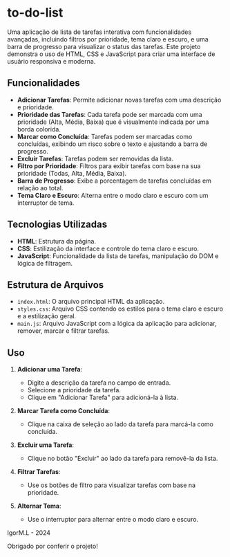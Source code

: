 # to-do-list

Uma aplicação de lista de tarefas interativa com funcionalidades avançadas, incluindo filtros por prioridade, tema claro e escuro, e uma barra de progresso para visualizar o status das tarefas. Este projeto demonstra o uso de HTML, CSS e JavaScript para criar uma interface de usuário responsiva e moderna.

## Funcionalidades

- **Adicionar Tarefas**: Permite adicionar novas tarefas com uma descrição e prioridade.
- **Prioridade das Tarefas**: Cada tarefa pode ser marcada com uma prioridade (Alta, Média, Baixa) que é visualmente indicada por uma borda colorida.
- **Marcar como Concluída**: Tarefas podem ser marcadas como concluídas, exibindo um risco sobre o texto e ajustando a barra de progresso.
- **Excluir Tarefas**: Tarefas podem ser removidas da lista.
- **Filtro por Prioridade**: Filtros para exibir tarefas com base na sua prioridade (Todas, Alta, Média, Baixa).
- **Barra de Progresso**: Exibe a porcentagem de tarefas concluídas em relação ao total.
- **Tema Claro e Escuro**: Alterna entre o modo claro e escuro com um interruptor de tema.

## Tecnologias Utilizadas

- **HTML**: Estrutura da página.
- **CSS**: Estilização da interface e controle do tema claro e escuro.
- **JavaScript**: Funcionalidade da lista de tarefas, manipulação do DOM e lógica de filtragem.


## Estrutura de Arquivos

- `index.html`: O arquivo principal HTML da aplicação.
- `styles.css`: Arquivo CSS contendo os estilos para o tema claro e escuro e a estilização geral.
- `main.js`: Arquivo JavaScript com a lógica da aplicação para adicionar, remover, marcar e filtrar tarefas.

## Uso

1. **Adicionar uma Tarefa**:
   - Digite a descrição da tarefa no campo de entrada.
   - Selecione a prioridade da tarefa.
   - Clique em "Adicionar Tarefa" para adicioná-la à lista.

2. **Marcar Tarefa como Concluída**:
   - Clique na caixa de seleção ao lado da tarefa para marcá-la como concluída.

3. **Excluir uma Tarefa**:
   - Clique no botão "Excluir" ao lado da tarefa para removê-la da lista.

4. **Filtrar Tarefas**:
   - Use os botões de filtro para visualizar tarefas com base na prioridade.

5. **Alternar Tema**:
   - Use o interruptor para alternar entre o modo claro e escuro.

IgorM.L - 2024

Obrigado por conferir o projeto!

